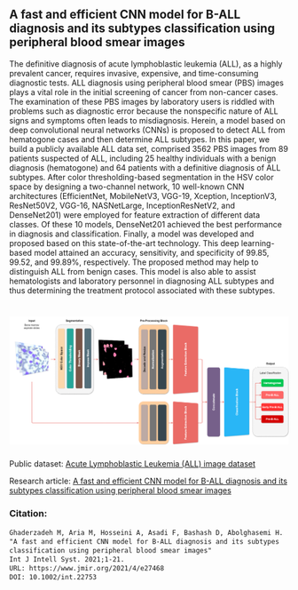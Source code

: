 ## A fast and efficient CNN model for B-ALL diagnosis and its subtypes classification using peripheral blood smear images

The definitive diagnosis of acute lymphoblastic leukemia (ALL), as a highly prevalent cancer, requires invasive, expensive, and time-consuming diagnostic tests. ALL diagnosis using peripheral blood smear (PBS) images plays a vital role in the initial screening of cancer from non-cancer cases. The examination of these PBS images by laboratory users is riddled with problems such as diagnostic error because the nonspecific nature of ALL signs and symptoms often leads to misdiagnosis. Herein, a model based on deep convolutional neural networks (CNNs) is proposed to detect ALL from hematogone cases and then determine ALL subtypes. In this paper, we build a publicly available ALL data set, comprised 3562 PBS images from 89 patients suspected of ALL, including 25 healthy individuals with a benign diagnosis (hematogone) and 64 patients with a definitive diagnosis of ALL subtypes. After color thresholding-based segmentation in the HSV color space by designing a two-channel network, 10 well-known CNN architectures (EfficientNet, MobileNetV3, VGG-19, Xception, InceptionV3, ResNet50V2, VGG-16, NASNetLarge, InceptionResNetV2, and DenseNet201) were employed for feature extraction of different data classes. Of these 10 models, DenseNet201 achieved the best performance in diagnosis and classification. Finally, a model was developed and proposed based on this state-of-the-art technology. This deep learning-based model attained an accuracy, sensitivity, and specificity of 99.85, 99.52, and 99.89%, respectively. The proposed method may help to distinguish ALL from benign cases. This model is also able to assist hematologists and laboratory personnel in diagnosing ALL subtypes and thus determining the treatment protocol associated with these subtypes.

<h1 align="center">
 <a href="https://github.com/MehradAria/ALL-Subtype-Classification"><img src="https://github.com/MehradAria/ALL-Subtype-Classification/blob/main/Model.png?raw=true" alt="A fast and efficient CNN model for B-ALL diagnosis and its subtypes classification using peripheral blood smear images"></a>
</h1>

Public dataset: [Acute Lymphoblastic Leukemia (ALL) image dataset](https://www.kaggle.com/mehradaria/leukemia)

Research article: [A fast and efficient CNN model for B-ALL diagnosis and its subtypes classification using peripheral blood smear images](https://doi.org/10.1002/int.22753)

### Citation:

    Ghaderzadeh M, Aria M, Hosseini A, Asadi F, Bashash D, Abolghasemi H.
    "A fast and efficient CNN model for B-ALL diagnosis and its subtypes classification using peripheral blood smear images" 
    Int J Intell Syst. 2021;1‐21.
    URL: https://www.jmir.org/2021/4/e27468
    DOI: 10.1002/int.22753
